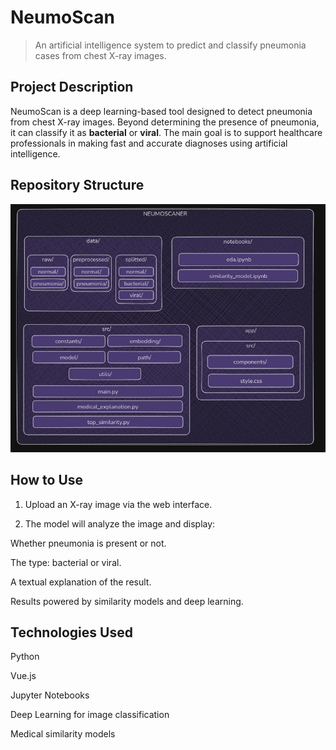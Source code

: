 # NeumoScan

> An artificial intelligence system to predict and classify pneumonia cases from chest X-ray images.

##  Project Description

NeumoScan is a deep learning-based tool designed to detect pneumonia from chest X-ray images. Beyond determining the presence of pneumonia, it can classify it as **bacterial** or **viral**. The main goal is to support healthcare professionals in making fast and accurate diagnoses using artificial intelligence.


## Repository Structure

![Arquitectura](arquitectura.jpeg)

## How to Use

1) Upload an X-ray image via the web interface.

2) The model will analyze the image and display:

Whether pneumonia is present or not.

The type: bacterial or viral.

A textual explanation of the result.

Results powered by similarity models and deep learning.

## Technologies Used

Python 

Vue.js 

Jupyter Notebooks

Deep Learning for image classification

Medical similarity models
